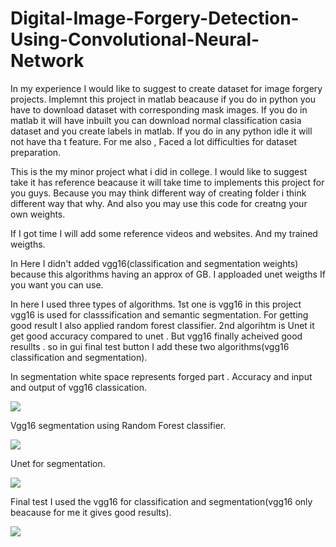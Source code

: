 # Digital-Image-Forgery-Detection-Using-Convolutional-Neural-Network
In my experience I would like to suggest to create dataset for image forgery projects. Implemnt this project in matlab beacause if you do in python you have to download dataset 
with corresponding mask images. If you do in matlab it will have inbuilt you can download normal classification casia dataset and you create labels in matlab. If you do in any python idle it will not have tha t feature. For me also , Faced a lot difficulties for dataset preparation.



This is the my minor project what i did in college.
I would like to suggest take it has reference beacause it will take time to implements this project for you guys. Because you may think different way of creating folder i think different way that why. And also you may use this code for creatng your own weights.

If I got time I will add some reference videos and websites. And my trained weigths. 

In Here I didn't added vgg16(classification and segmentation weights) because this algorithms having an approx of GB. I apploaded unet weigths If you want you can use.


In here I used three types of algorithms. 1st one is vgg16 in this project vgg16 is used for classsification and semantic segmentation. For getting good result I also applied 
random forest classifier.
2nd algorihtm is Unet it get good accuracy compared to unet .
But vgg16 finally acheived good resullts . so in gui final test button I add these two algorithms(vgg16 classification and segmentation).

In segmentation white space represents forged part .
Accuracy and input and output of vgg16 classication.

![](https://github.com/Madhu11266/Digital-Image-Forgery-Detection-Using-Convolutional-Neural-Network/blob/learner/screenshots/Screenshot%202021-06-25%20140029.png)

Vgg16 segmentation using Random Forest classifier.

![](https://github.com/Madhu11266/Digital-Image-Forgery-Detection-Using-Convolutional-Neural-Network/blob/learner/screenshots/Screenshot%202021-06-25%20140221.png)

Unet for segmentation.

![](https://github.com/Madhu11266/Digital-Image-Forgery-Detection-Using-Convolutional-Neural-Network/blob/learner/screenshots/Screenshot%202021-06-25%20140321.png)


Final test I used the vgg16 for classification and segmentation(vgg16 only beacause for me it gives good results).

![](https://github.com/Madhu11266/Digital-Image-Forgery-Detection-Using-Convolutional-Neural-Network/blob/learner/screenshots/Screenshot%202021-06-25%20140340.png)
